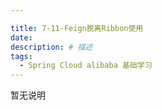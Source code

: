 ```yaml
---

title: 7-11-Feign脱离Ribbon使用
date:
description: # 描述
tags: 
  - Spring Cloud alibaba 基础学习
---
```


暂无说明

<!-- more -->







